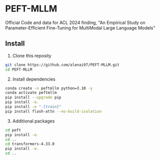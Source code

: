 # PEFT-MLLM
Official Code and data for ACL 2024 finding, "An Empirical Study on Parameter-Efficient Fine-Tuning for MultiModal Large Language Models"

## Install

1. Clone this reposity
```bash
git clone https://github.com/alenai97/PEFT-MLLM.git
cd PEFT-MLLM
```

2. Install dependencies
```bash
conda create -n peftmllm python=3.10 -y
conda activate peftmllm
pip install --upgrade pip
pip install -e.
pip install -e ".[train]"
pip install flash-attn --no-build-isolation
```

3. Additional packages
```bash
cd peft
pip install -e.
cd ..
cd transformers-4.33.0
pip install -e.
cd ..
```

## 